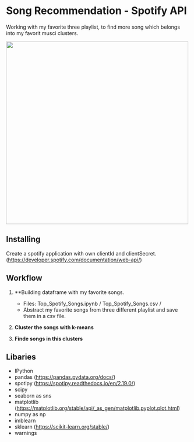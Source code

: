 # Song Recommendation - Spotify API

Working with my favorite three playlist, to find more song which belongs into my favorit musci clusters.

<img src="https://i.pinimg.com/564x/82/aa/80/82aa8009fdea2e261cfc371eb80a7e0b.jpg" width="500">

## Installing

Create a spotify application with own clientId and clientSecret. (https://developer.spotify.com/documentation/web-api/)

## Workflow

1. **Building dataframe with my favorite songs. 
    - Files: Top_Spotify_Songs.ipynb / Top_Spotify_Songs.csv /
    - Abstract my favorite songs from three different playlist and save them in a csv file. 

2. **Cluster the songs with k-means** 

3. **Finde songs in this clusters** 

## Libaries 
- IPython
- pandas (https://pandas.pydata.org/docs/) 
- spotipy (https://spotipy.readthedocs.io/en/2.19.0/) 
- scipy
- seaborn as sns
- matplotlib (https://matplotlib.org/stable/api/_as_gen/matplotlib.pyplot.plot.html) 
- numpy as np
- imblearn
- sklearn (https://scikit-learn.org/stable/) 
- warnings
